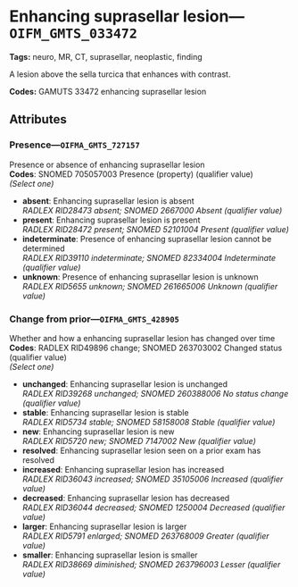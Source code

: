 # Enhancing suprasellar lesion—`OIFM_GMTS_033472`

**Tags:** neuro, MR, CT, suprasellar, neoplastic, finding

A lesion above the sella turcica that enhances with contrast.

**Codes:** GAMUTS 33472 enhancing suprasellar lesion

## Attributes

### Presence—`OIFMA_GMTS_727157`

Presence or absence of enhancing suprasellar lesion  
**Codes**: SNOMED 705057003 Presence (property) (qualifier value)  
*(Select one)*

- **absent**: Enhancing suprasellar lesion is absent  
_RADLEX RID28473 absent; SNOMED 2667000 Absent (qualifier value)_
- **present**: Enhancing suprasellar lesion is present  
_RADLEX RID28472 present; SNOMED 52101004 Present (qualifier value)_
- **indeterminate**: Presence of enhancing suprasellar lesion cannot be determined  
_RADLEX RID39110 indeterminate; SNOMED 82334004 Indeterminate (qualifier value)_
- **unknown**: Presence of enhancing suprasellar lesion is unknown  
_RADLEX RID5655 unknown; SNOMED 261665006 Unknown (qualifier value)_

### Change from prior—`OIFMA_GMTS_428905`

Whether and how a enhancing suprasellar lesion has changed over time  
**Codes**: RADLEX RID49896 change; SNOMED 263703002 Changed status (qualifier value)  
*(Select one)*

- **unchanged**: Enhancing suprasellar lesion is unchanged  
_RADLEX RID39268 unchanged; SNOMED 260388006 No status change (qualifier value)_
- **stable**: Enhancing suprasellar lesion is stable  
_RADLEX RID5734 stable; SNOMED 58158008 Stable (qualifier value)_
- **new**: Enhancing suprasellar lesion is new  
_RADLEX RID5720 new; SNOMED 7147002 New (qualifier value)_
- **resolved**: Enhancing suprasellar lesion seen on a prior exam has resolved  
- **increased**: Enhancing suprasellar lesion has increased  
_RADLEX RID36043 increased; SNOMED 35105006 Increased (qualifier value)_
- **decreased**: Enhancing suprasellar lesion has decreased  
_RADLEX RID36044 decreased; SNOMED 1250004 Decreased (qualifier value)_
- **larger**: Enhancing suprasellar lesion is larger  
_RADLEX RID5791 enlarged; SNOMED 263768009 Greater (qualifier value)_
- **smaller**: Enhancing suprasellar lesion is smaller  
_RADLEX RID38669 diminished; SNOMED 263796003 Lesser (qualifier value)_